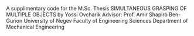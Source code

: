 A supplimentary code for the M.Sc. Thesis
SIMULTANEOUS GRASPING OF MULTIPLE OBJECTS
by Yossi Ovcharik
Advisor: Prof. Amir Shapiro
Ben-Gurion University of Negev
Faculty of Engineering Sciences
Department of Mechanical Engineering